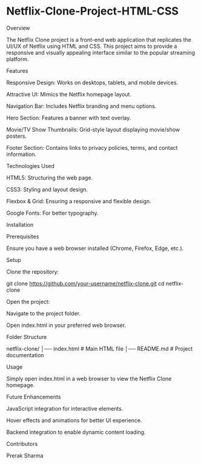 # Netflix-Clone-Project-HTML-CSS

Overview

The Netflix Clone project is a front-end web application that replicates the UI/UX of Netflix using HTML and CSS. This project aims to provide a responsive and visually appealing interface similar to the popular streaming platform.

Features

Responsive Design: Works on desktops, tablets, and mobile devices.

Attractive UI: Mimics the Netflix homepage layout.

Navigation Bar: Includes Netflix branding and menu options.

Hero Section: Features a banner with text overlay.

Movie/TV Show Thumbnails: Grid-style layout displaying movie/show posters.

Footer Section: Contains links to privacy policies, terms, and contact information.

Technologies Used

HTML5: Structuring the web page.

CSS3: Styling and layout design.

Flexbox & Grid: Ensuring a responsive and flexible design.

Google Fonts: For better typography.

Installation

Prerequisites

Ensure you have a web browser installed (Chrome, Firefox, Edge, etc.).

Setup

Clone the repository:

git clone https://github.com/your-username/netflix-clone.git
cd netflix-clone

Open the project:

Navigate to the project folder.

Open index.html in your preferred web browser.

Folder Structure

netflix-clone/
│── index.html       # Main HTML file
│── README.md        # Project documentation

Usage

Simply open index.html in a web browser to view the Netflix Clone homepage.

Future Enhancements

JavaScript integration for interactive elements.

Hover effects and animations for better UI experience.

Backend integration to enable dynamic content loading.

Contributors

Prerak Sharma
